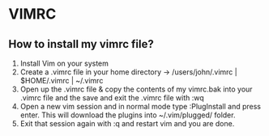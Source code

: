 # VIMRC

## How to install my vimrc file?

1. Install Vim on your system
2. Create a .vimrc file in your home directory -> /users/john/.vimrc | $HOME/.vimrc | ~/.vimrc
3. Open up the .vimrc file & copy the contents of my vimrc.bak into your .vimrc file and the save and exit the .vimrc file with :wq
4. Open a new vim session and in normal mode type :PlugInstall and press enter. This will download the plugins into ~/.vim/plugged/ folder.
5. Exit that session again with :q and restart vim and you are done.

